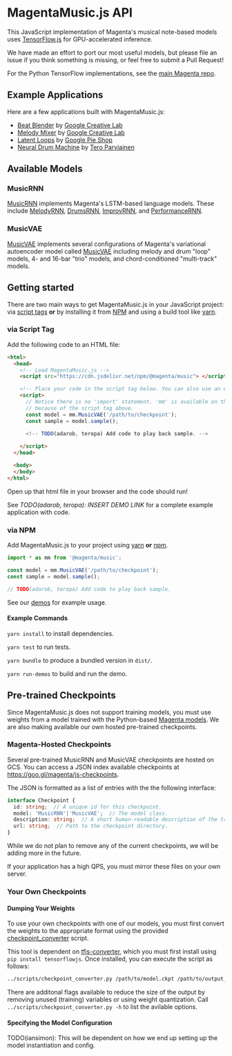 # MagentaMusic.js API

This JavaScript implementation of Magenta's musical note-based models uses [TensorFlow.js](https://js.tensorflow.org) for GPU-accelerated inference.

We have made an effort to port our most useful models, but please file an issue if you think something is
missing, or feel free to submit a Pull Request!

For the Python TensorFlow implementations, see the [main Magenta repo](https://github.com/tensorflow/magenta).

## Example Applications
Here are a few applications built with MagentaMusic.js:

* [Beat Blender](https://g.co/beatblender) by [Google Creative Lab](https://github.com/googlecreativelab)
* [Melody Mixer](https://g.co/melodymixer) by [Google Creative Lab](https://github.com/googlecreativelab)
* [Latent Loops](https://goo.gl/magenta/latent-loops) by [Google Pie Shop](https://github.com/teampieshop)
* [Neural Drum Machine](https://codepen.io/teropa/pen/RMGxOQ) by [Tero Parviainen](https://github.com/teropa)

## Available Models
### MusicRNN
[MusicRNN](./music_rnn) implements Magenta's LSTM-based language models. These include [MelodyRNN][melody-rnn], [DrumsRNN][drums-rnn], [ImprovRNN][improv-rnn], and [PerformanceRNN][performance-rnn].

### MusicVAE
[MusicVAE](./music_vae) implements several configurations of Magenta's variational autoencoder model called [MusicVAE][music-vae] including melody and drum "loop" models, 4- and 16-bar "trio" models, and chord-conditioned "multi-track" models.

## Getting started

There are two main ways to get MagentaMusic.js in your JavaScript project:
via [script tags](https://developer.mozilla.org/en-US/docs/Learn/HTML/Howto/Use_JavaScript_within_a_webpage) **or** by installing it from [NPM](https://www.npmjs.com/)
and using a build tool like [yarn](https://yarnpkg.com/en/).

### via Script Tag
      
Add the following code to an HTML file:

```html
<html>
  <head>
    <!-- Load MagentaMusic.js -->
    <script src="https://cdn.jsdelivr.net/npm/@magenta/music"> </script>

    <!-- Place your code in the script tag below. You can also use an external .js file -->
    <script>
      // Notice there is no 'import' statement. 'mm' is available on the index-page
      // because of the script tag above.
      const model = mm.MusicVAE('/path/to/checkpoint');
      const sample = model.sample();
      
      <!-- TODO(adarob, teropa) Add code to play back sample. -->

    </script>
  </head>

  <body>
  </body>
</html>
```

Open up that html file in your browser and the code should run!

See *TODO(adarob, teropa): INSERT DEMO LINK* for a complete example application with code.

### via NPM

Add MagentaMusic.js to your project using [yarn](https://yarnpkg.com/en/) **or** [npm](https://docs.npmjs.com/cli/npm).

```js
import * as mm from '@magenta/music';

const model = mm.MusicVAE('/path/to/checkpoint');
const sample = model.sample();

// TODO(adarob, teropa) Add code to play back sample.
```

See our [demos](./demos) for example usage. 


#### Example Commands

`yarn install` to install dependencies.

`yarn test` to run tests.

`yarn bundle` to produce a bundled version in `dist/`.

`yarn run-demos` to build and run the demo.

## Pre-trained Checkpoints
Since MagentaMusic.js does not support training models, you must use weights from a model trained with the Python-based [Magenta models][magenta-models]. We are also making available our own hosted pre-trained checkpoints.

### Magenta-Hosted Checkpoints
Several pre-trained MusicRNN and MusicVAE checkpoints are hosted on GCS. You can access a JSON index available checkpoints at https://goo.gl/magenta/js-checkpoints.

The JSON is formatted as a list of entries with the the following interface:

```ts
interface Checkpoint {
  id: string;  // A unique id for this checkpoint.
  model: 'MusicRNN'|'MusicVAE';  // The model class.
  description: string;  // A short human-readable description of the trained model.
  url: string;  // Path to the checkpoint directory.
}
```

While we do not plan to remove any of the current checkpoints, we will be adding more in the future.

If your application has a high QPS, you must mirror these files on your own server.

### Your Own Checkpoints

#### Dumping Your Weights
To use your own checkpoints with one of our models, you must first convert the weights to the appropriate format using the provided [checkpoint_converter](../scripts/checkpoint_converter.py) script. 

This tool is dependent on [tfjs-converter](https://github.com/tensorflow/tfjs-converter), which you must first install using `pip install tensorflowjs`. Once installed, you can execute the script as follows:

```bash
../scripts/checkpoint_converter.py /path/to/model.ckpt /path/to/output_dir 
```

There are additonal flags available to reduce the size of the output by removing unused (training) variables or using weight quantization. Call `../scripts/checkpoint_converter.py -h` to list the avilable options.

#### Specifying the Model Configuration

TODO(iansimon): This will be dependent on how we end up setting up the model instantiation and config.

<!-- links -->
[melody-rnn]: https://github.com/tensorflow/magenta/tree/master/magenta/models/melody_rnn
[drums-rnn]: https://github.com/tensorflow/magenta/tree/master/magenta/models/drums_rnn
[improv-rnn]: https://github.com/tensorflow/magenta/tree/master/magenta/models/improv_rnn
[performance-rnn]: https://github.com/tensorflow/magenta/tree/master/magenta/models/performance_rnn
[magenta-models]: https://github.com/tensorflow/magenta/tree/master/magenta/models
[music-vae]: https://g.co/musicvae
